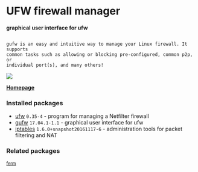 # UFW firewall manager

__graphical user interface for ufw__

```

gufw is an easy and intuitive way to manage your Linux firewall. It supports
common tasks such as allowing or blocking pre-configured, common p2p, or
individual port(s), and many others!

```

[![](https://screenshots.debian.net/thumbnail-with-version/gufw/9001)](https://screenshots.debian.net/screenshot-with-version/gufw/9001)



**[Homepage](http://gufw.org/)**

### Installed packages

* [ufw](https://packages.debian.org/stretch/ufw) `0.35-4` - program for managing a Netfilter firewall
* [gufw](https://packages.debian.org/stretch/gufw) `17.04.1-1.1` - graphical user interface for ufw
* [iptables](https://packages.debian.org/stretch/iptables) `1.6.0+snapshot20161117-6` - administration tools for packet filtering and NAT

### Related packages

<sub> [ferm](https://packages.debian.org/stretch/ferm)  </sub>
